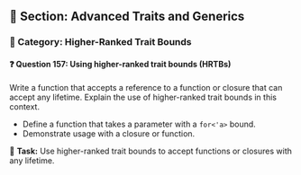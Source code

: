 ## 📘 Section: Advanced Traits and Generics  
### 🔹 Category: Higher-Ranked Trait Bounds  
#### ❓ Question 157: Using higher-ranked trait bounds (HRTBs)

Write a function that accepts a reference to a function or closure that can accept any lifetime. Explain the use of higher-ranked trait bounds in this context.

- Define a function that takes a parameter with a `for<'a>` bound.
- Demonstrate usage with a closure or function.

🔧 **Task:** Use higher-ranked trait bounds to accept functions or closures with any lifetime.
